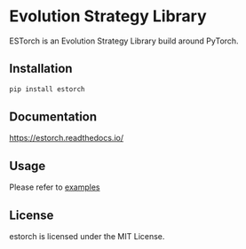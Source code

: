 Evolution Strategy Library
=======================================================

ESTorch is an Evolution Strategy Library build around PyTorch.

## Installation

```bash
pip install estorch
```

## Documentation

https://estorch.readthedocs.io/

## Usage

Please refer to [examples](https://github.com/goktug97/estorch/blob/master/examples)

## License
estorch is licensed under the MIT License.

